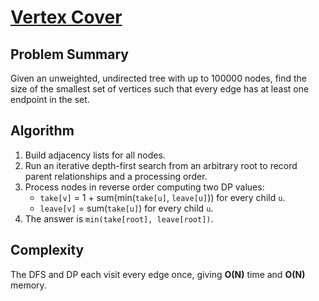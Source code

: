 # [Vertex Cover](https://www.spoj.com/problems/PT07X/)

## Problem Summary
Given an unweighted, undirected tree with up to 100000 nodes, find the size of the smallest set of vertices such that every edge has at least one endpoint in the set.

## Algorithm
1. Build adjacency lists for all nodes.
2. Run an iterative depth-first search from an arbitrary root to record parent relationships and a processing order.
3. Process nodes in reverse order computing two DP values:
   - `take[v]` = 1 + sum(min(`take[u]`, `leave[u]`)) for every child `u`.
   - `leave[v]` = sum(`take[u]`) for every child `u`.
4. The answer is `min(take[root], leave[root])`.

## Complexity
The DFS and DP each visit every edge once, giving **O(N)** time and **O(N)** memory.
